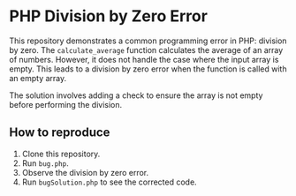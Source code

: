 # PHP Division by Zero Error

This repository demonstrates a common programming error in PHP: division by zero. The `calculate_average` function calculates the average of an array of numbers. However, it does not handle the case where the input array is empty. This leads to a division by zero error when the function is called with an empty array.

The solution involves adding a check to ensure the array is not empty before performing the division.

## How to reproduce

1. Clone this repository.
2. Run `bug.php`.
3. Observe the division by zero error.
4. Run `bugSolution.php` to see the corrected code.